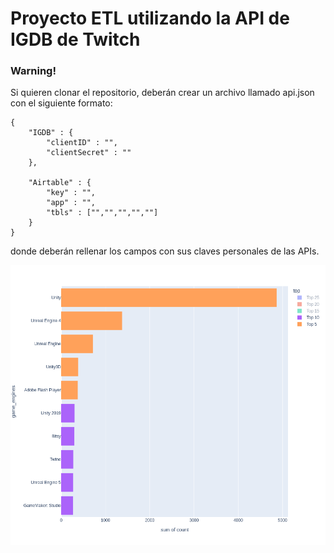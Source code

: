 # Proyecto ETL utilizando la API de IGDB de Twitch
### Warning!
Si quieren clonar el repositorio, deberán crear un archivo llamado api.json con el siguiente formato:
```
{
    "IGDB" : {
        "clientID" : "",
        "clientSecret" : ""
    },

    "Airtable" : {
        "key" : "",
        "app" : "",
        "tbls" : ["","","","",""]
    }
}
```
donde deberán rellenar los campos con sus claves personales de las APIs.

 ![Motores gŕaficos](vis/engines_fig.png)
